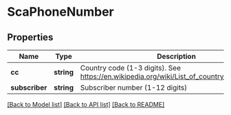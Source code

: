 # ScaPhoneNumber

## Properties
Name | Type | Description | Notes
------------ | ------------- | ------------- | -------------
**cc** | **string** | Country code (1-3 digits). See https://en.wikipedia.org/wiki/List_of_country_calling_codes. | 
**subscriber** | **string** | Subscriber number (1-12 digits) | 

[[Back to Model list]](../../README.md#documentation-for-models) [[Back to API list]](../../README.md#documentation-for-api-endpoints) [[Back to README]](../../README.md)


